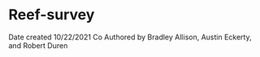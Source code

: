 # Reef-survey
Date created 10/22/2021 
Co Authored by Bradley Allison, Austin Eckerty, and Robert Duren
